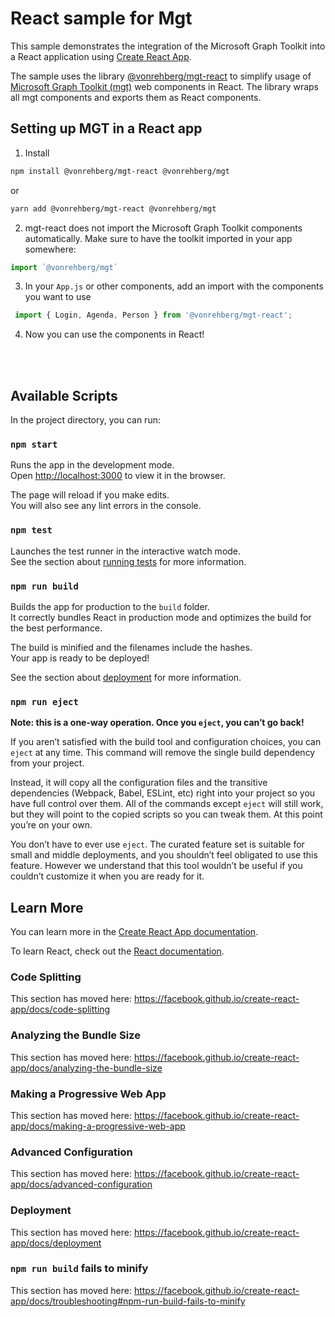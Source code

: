 # React sample for Mgt

This sample demonstrates the integration of the Microsoft Graph Toolkit into a React application using [Create React App](https://github.com/facebook/create-react-app). 

The sample uses the library [@vonrehberg/mgt-react](https://www.npmjs.com/package/@vonrehberg/mgt-react) to simplify usage of [Microsoft Graph Toolkit (mgt)](https://aka.ms/mgt) web components in React. The library wraps all mgt components and exports them as React components.


## Setting up MGT in a React app


1. Install
```bash
npm install @vonrehberg/mgt-react @vonrehberg/mgt
```

or

```bash
yarn add @vonrehberg/mgt-react @vonrehberg/mgt
```

2. mgt-react does not import the Microsoft Graph Toolkit components automatically. Make sure to have the toolkit imported in your app somewhere:
 
```js 
import `@vonrehberg/mgt`
```


3. In your `App.js` or other components, add an import with the components you want to use 

```js
 import { Login, Agenda, Person } from '@vonrehberg/mgt-react';
```


4. Now you can use the components in React! 

<br/><br/>

## Available Scripts

In the project directory, you can run:

### `npm start`

Runs the app in the development mode.<br>
Open [http://localhost:3000](http://localhost:3000) to view it in the browser.

The page will reload if you make edits.<br>
You will also see any lint errors in the console.

### `npm test`

Launches the test runner in the interactive watch mode.<br>
See the section about [running tests](https://facebook.github.io/create-react-app/docs/running-tests) for more information.

### `npm run build`

Builds the app for production to the `build` folder.<br>
It correctly bundles React in production mode and optimizes the build for the best performance.

The build is minified and the filenames include the hashes.<br>
Your app is ready to be deployed!

See the section about [deployment](https://facebook.github.io/create-react-app/docs/deployment) for more information.

### `npm run eject`

**Note: this is a one-way operation. Once you `eject`, you can’t go back!**

If you aren’t satisfied with the build tool and configuration choices, you can `eject` at any time. This command will remove the single build dependency from your project.

Instead, it will copy all the configuration files and the transitive dependencies (Webpack, Babel, ESLint, etc) right into your project so you have full control over them. All of the commands except `eject` will still work, but they will point to the copied scripts so you can tweak them. At this point you’re on your own.

You don’t have to ever use `eject`. The curated feature set is suitable for small and middle deployments, and you shouldn’t feel obligated to use this feature. However we understand that this tool wouldn’t be useful if you couldn’t customize it when you are ready for it.

## Learn More

You can learn more in the [Create React App documentation](https://facebook.github.io/create-react-app/docs/getting-started).

To learn React, check out the [React documentation](https://reactjs.org/).

### Code Splitting

This section has moved here: https://facebook.github.io/create-react-app/docs/code-splitting

### Analyzing the Bundle Size

This section has moved here: https://facebook.github.io/create-react-app/docs/analyzing-the-bundle-size

### Making a Progressive Web App

This section has moved here: https://facebook.github.io/create-react-app/docs/making-a-progressive-web-app

### Advanced Configuration

This section has moved here: https://facebook.github.io/create-react-app/docs/advanced-configuration

### Deployment

This section has moved here: https://facebook.github.io/create-react-app/docs/deployment

### `npm run build` fails to minify

This section has moved here: https://facebook.github.io/create-react-app/docs/troubleshooting#npm-run-build-fails-to-minify
